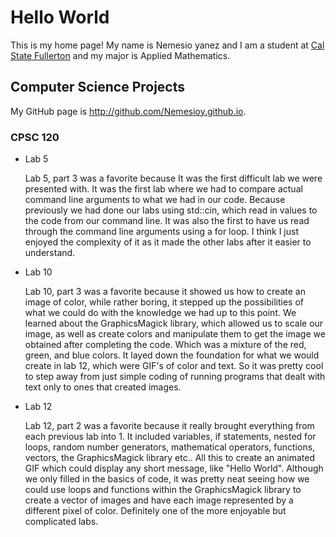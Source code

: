 # Hello World

This is my home page! My name is Nemesio yanez and I am a student at [Cal State Fullerton](http://www.fullerton.edu/) and my major is Applied Mathematics.

## Computer Science Projects

My GitHub page is http://github.com/Nemesioy.github.io.

### CPSC 120

* Lab 5
 
   Lab 5, part 3 was a favorite because It was the first difficult lab we were presented with. It was the first lab where we had to compare actual command line arguments to what we had in our code. Because previously we had done our labs using std::cin, which read in values to the code from our command line. It was also the first to have us read through the command line arguments using a for loop. I think I just enjoyed the complexity of it as it made the other labs after it easier to understand.
 
* Lab 10
 
   Lab 10, part 3 was a favorite because it showed us how to create an image of color, while rather boring, it stepped up the possibilities of what we could do with the knowledge we had up to this point. We learned about the GraphicsMagick library, which allowed us to scale our image, as well as create colors and manipulate them to get the image we obtained after completing the code. Which was a mixture of the red, green, and blue colors. It layed down the foundation for what we would create in lab 12, which were GIF's of color and text. So it was pretty cool to step away from just simple coding of running programs that dealt with text only to ones that created images.
 
* Lab 12
 
   Lab 12, part 2 was a favorite because it really brought everything from each previous lab into 1. It included variables, if statements, nested for loops, random number generators, mathematical operators, functions, vectors, the GraphicsMagick library etc.. All this to create an animated GIF which could display any short message, like "Hello World". Although we only filled in the basics of code, it was pretty neat seeing how we could use loops and functions within the GraphicsMagick library to create a vector of images and have each image represented by a different pixel of color. Definitely one of the more enjoyable but complicated labs.